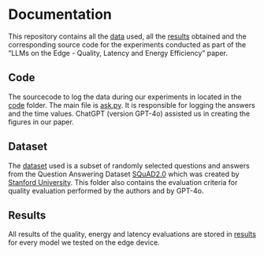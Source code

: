 # Documentation

This repository contains all the [data](dataset) used, all the [results](results) obtained and the corresponding source code 
for the experiments conducted as part of the “LLMs on the Edge - Quality, Latency and Energy Efficiency” paper. 

## Code
The sourcecode to log the data during our experiments in located in the [code](code) folder.
The main file is [ask.py](code/ask.py). It is responsible for logging the answers and the time values.
ChatGPT (version GPT-4o) assisted us in creating the figures in our paper.

## Dataset

The [dataset](dataset) used is a subset of randomly selected 
questions and answers from the Question Answering Dataset [SQuAD2.0](https://rajpurkar.github.io/SQuAD-explorer/) which was created by [Stanford University](https://www.stanford.edu/).
This folder also contains the evaluation criteria for quality evaluation performed by the authors and by GPT-4o.

## Results

All results of the quality, energy and latency evaluations are stored in [results](results) for every model we tested on the edge device.




